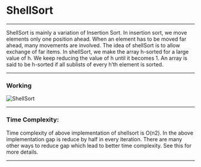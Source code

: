 # ShellSort

-----------------------

ShellSort is mainly a variation of Insertion Sort. In insertion sort, we move elements only one position ahead. When an element has to be moved far ahead, many movements are involved. The idea of shellSort is to allow exchange of far items. In shellSort, we make the array h-sorted for a large value of h. We keep reducing the value of h until it becomes 1. An array is said to be h-sorted if all sublists of every h’th element is sorted.

---------------------------


### Working

![ShellSort](https://www.tutorialspoint.com/data_structures_algorithms/images/shell_sort_gap_4.jpg)

------------------------

### Time Complexity: 

Time complexity of above implementation of shellsort is O(n2). In the above implementation gap is reduce by half in every iteration. There are many other ways to reduce gap which lead to better time complexity. See this for more details.


------------------------------

